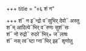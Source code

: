 +++
title = "०६ शं न"

+++
शं᳓ न इ᳓न्द्रो व᳓सुभिर् देवो᳓ अस्तु  
श᳓म् आदित्ये᳓भिर् व᳓रुणः सुशं᳓सः  
शं᳓ नो रुद्रो᳓ रुदरे᳓भिर्+ ज᳓लाषः  
शं᳓ नस् त्व᳓ष्टा ग्ना᳓भिर् इह᳓ शृणोतु